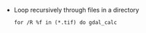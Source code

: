 

* Loop recursively through files in a directory
    ```
    for /R %f in (*.tif) do gdal_calc
    ```
